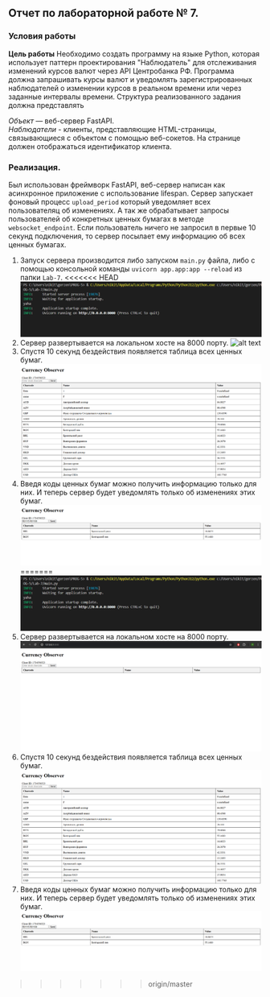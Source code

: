 ## Отчет по лабораторной работе № 7.
### Условия работы
**Цель работы**
Необходимо создать программу на языке Python, которая использует паттерн проектирования "Наблюдатель" для отслеживания изменений курсов валют через API Центробанка РФ. Программа должна запрашивать курсы валют и уведомлять зарегистрированных наблюдателей о изменении курсов в реальном времени или через заданные интервалы времени.
Структура реализованного задания должна представлять

*Объект* — веб-сервер FastAPI.\
*Наблюдатели* - клиенты, представляющие HTML-страницы, связывающиеся с объектом с помощью веб-сокетов. На странице должен отображаться идентификатор клиента.

### Реализация.
Был использован фреймворк FastAPI, веб-сервер написан как асинхронное приложение с использование lifespan. Сервер запускает фоновый процесс `upload_period` который уведомляет всех пользователяц об изменениях. А так же обрабатывает запросы пользователей об конкретных ценных бумагах в методе `websocket_endpoint`. Если пользователь ничего не запросил в первые 10 секунд подключения, то сервер посылает ему информацию об всех ценных бумагах.

1. Запуск сервера производится либо запуском `main.py` файла, либо с помощью консольной команды `uvicorn app.app:app --reload` из папки `Lab-7`.
<<<<<<< HEAD
![alt text](https://github.com/Kvazistam/PROG-5/blob/master/Lab-7/images/image.png)
1. Сервер развертывается на локальном хосте на 8000 порту.
   ![alt text](https://github.com/Kvazistam/PROG-5/blob/master/Lab-7/images/\image-1.png)
2. Спустя 10 секунд бездействия появляется таблица всех ценных бумаг.
   ![alt text](https://github.com/Kvazistam/PROG-5/blob/master/Lab-7/images/image-2.png)
3. Введя коды ценных бумаг можно получить информацию только для них. И теперь сервер будет уведомлять только об изменениях этих бумаг.
![alt text](https://github.com/Kvazistam/PROG-5/blob/master/Lab-7/images/image-3.png)
=======
![alt text](images\image.png)
2. Сервер развертывается на локальном хосте на 8000 порту.
   ![alt text](images\image-1.png)
3. Спустя 10 секунд бездействия появляется таблица всех ценных бумаг.
   ![alt text](images\image-2.png)
4. Введя коды ценных бумаг можно получить информацию только для них. И теперь сервер будет уведомлять только об изменениях этих бумаг.
![alt text](images\image-3.png)
>>>>>>> origin/master

